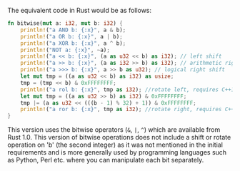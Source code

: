 The equivalent code in Rust would be as follows:

```rust
fn bitwise(mut a: i32, mut b: i32) {
    println!("a AND b: {:x}", a & b);
    println!("a OR b: {:x}", a | b);
    println!("a XOR b: {:x}", a ^ b);
    println!("NOT a: {:x}", ~a);
    println!("a << b: {:x}", (a as u32 << b) as i32); // left shift
    println!("a >> b: {:x}", (a as i32 >> b) as i32); // arithmetic right shift
    println!("a >>> b: {:x}", a >> b as u32); // logical right shift
    let mut tmp = ((a as u32 << b) as i32) as usize;
    tmp = (tmp << b) & 0xFFFFFFFF;
    println!("a rol b: {:x}", tmp as i32); //rotate left, requires C++17 and later
    let mut tmp = ((a as u32 >> b) as i32) & 0xFFFFFFFF;
    tmp |= (a as u32 << (((b - 1) % 32) + 1)) & 0xFFFFFFFF;
    println!("a ror b: {:x}", tmp as i32); //rotate right, requires C++17 and later
}
```
This version uses the bitwise operators (`&`, `|`, `^`) which are available from Rust 1.0. This version of bitwise operations does not include a shift or rotate operation on 'b' (the second integer) as it was not mentioned in the initial requirements and is more generally used by programming languages such as Python, Perl etc. where you can manipulate each bit separately.
